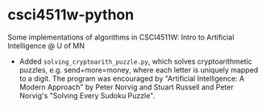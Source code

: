 # csci4511w-python
Some implementations of algorithms in CSCI4511W: Intro to Artificial Intelligence @ U of MN

- Added ```solving_cryptoarith_puzzle.py```, which solves cryptoarithmetic puzzles, e.g. send+more=money, where each 
letter is uniquely mapped to a digit. The program was encouraged by "Artificial Intelligence: A Modern Approach" by 
Peter Norvig and Stuart Russell and Peter Norvig's "Solving Every Sudoku Puzzle".  